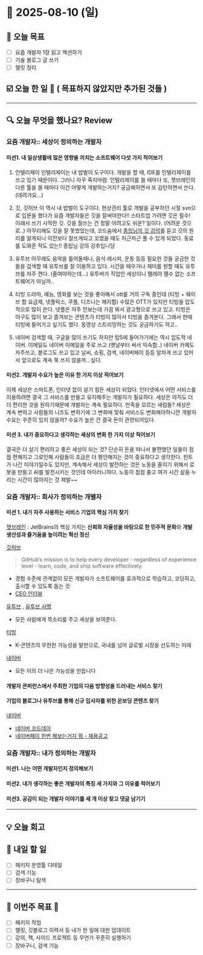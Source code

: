 # 📆 2025-08-10 (일)
## 🥅 오늘 목표 
- [ ] 요즘 개발자 1장 읽고 액션하기 
- [ ] 기술 블로그 글 쓰기 
- [ ] 랠릿 정리 

## ☑️ 오늘 한 일 📑 ( 목표하지 않았지만 추가된 것들 )

***

## 🔍️ 오늘 무엇을 했나요? Review
### 요즘 개발자:: 세상이 정의하는 개발자 
#### 미션1. 내 일상생활에 많은 영향을 끼치는 소프트웨어 다섯 가지 적어보기 
1. 인텔리제이
인텔리제이는 내 밥벌이 도구이다. 개발을 할 때, IDE를 인텔리제이를 쓰고 있기 때문이다. 그러니 자꾸 죽지마렴. 
인텔리제이를 쓸 때마다 또, 젯브레인의 다른 툴을 쓸 때마다 이건 어떻게 개발하는거지? 궁금해하면서 또 감탄하면서 쓴다. 
(데려가요...)

2. 깃, 깃허브
이 역시 내 밥벌이 도구이다. 현상관리 툴로 개발을 공부하던 시절 svn으로 입문을 했다가 요즘 개발자들은 깃을 잘써야한다!! 스타트업 가려면 깃은 필수! 이래서 쓰기 시작한 깃. 깃을 잘쓰는 건 정말 어려고도 쉬운? 일이다. (어려운 것으로..) 아무리해도 깃을 잘 못썼었는데, 코드숨에서 [종립님의 깃 강의](https://www.codesoom.com/courses/git)를 듣고 깃의 원리를 알게되니 이전보다 잘쓰게되고 꼬였을 때도 차근차근 풀 수 있게 되었다. 동료를 도와준 적도 있는!! 종립님 강의 강추입니당 

3. 유투브 
아무래도 음악을 틀어둘때나, 음식 레시피, 운동 등등 필요한 것들 궁금한 것들을 검색할 때 유투브를 잘 이용하고 있다. 
시간을 떼우거나 재미를 원할 때도 유투브를 자주 켠다. (줄여야하는데...) 유투버가 직업인 세상이니 뗄레야 뗄수 없는 소프트웨어가 아닐까..

4. 티빙
드라마, 예능, 영화를 보는 것을 좋아해서 ott를 거의 구독 중인데 (티빙 + 웨이브 합 요금제, 넷플릭스, 쿠플, 디즈니는 해지함) 수많은 OTT가 있지만 티빙을 압도적으로 많이 쓴다. 넷플은 자주 안보는데 가끔 봐서 광고형으로 쓰고 있고. 티빙은 야구도 많이 보고 즐겨보는 콘텐츠가 티빙이 많아서 티빙을 즐겨본다. 그래서 한때 티빙에 들어가고 싶기도 했다. 동영상 스트리밍하는 것도 궁금하기도 하고.. 

5. 네이버
검색할 때, 구글을 많이 쓰기도 하지만 탑5에 들어가기에는 역시 압도적 네이버. 이메일도 네이버 이메일을 주로 쓰고 (옛날부터 써서 익숙함..) 네이버 카페도 자주쓰고, 블로그도 쓰고 있고 날씨, 쇼핑, 검색, 네이버페이 등등 알차게 쓰고 있어서 앞으로도 계속 쭉 쓰지 않을까...싶다. 

#### 미션2. 개발자 수요가 높은 이유 한 가지 이상 적어보기 
이제 세상은 스마트폰, 인터넷 없이 살기 힘든 세상이 되었다. 인터넷에서 어떤 서비스를 이용하려면 결국 그 서비스를 만들고 유지해주는 개발자가 필요하다. 
세상은 아직도 더더 편리한 것을 원하기때문에 개발자는 계속 필요하다. 만족을 모르는 새럼들? 
세상은 계속 변하고 사람들의 니즈도 변하기에 그 변화에 맞춰 서비스도 변화해야하니깐 개발자 수요는 꾸준히 있지 않을까? 
수요가 높은 건 결국 돈이 관련되어있다.

#### 미션 3. 내가 중요하다고 생각하는 세상의 변화 한 가지 이상 적어보기 
결국은 더 살기 편리하고 좋은 세상이 되는 것? 단순히 돈을 떠나서 불편했던 일들이 점점 편해지고 그로인해 사람들이 조금은 더 평안해지는 것이 중요하다고 생각한다. 핀트가 나간 이야기일수도 있지만, 계속해서 세상이 발전하는 것은 노동을 줄이기 위해서 로봇을 만들고 AI를 발전시키는 것인데 아이러니하다. 
노동이 점점 줄고 여가 시간 삶을 누리는 시간이 많아지는 것 제발~~ 

### 요즘 개발자:: 회사가 정의하는 개밸자 
#### 미션 1. 내가 자주 사용하는 서비스 기업의 핵심 가치 찾기 
[젯브레인](https://resources.jetbrains.com/storage/products/jetbrains/docs/corporate-overview/ko-kr/jetbrains_corporate_overview.pdf)
: JetBrains의 핵심 가치는 **신뢰와 자율성을 바탕으로 한 민주적 문화**와 **개발 생산성과 즐거움을 높이려는 혁신 정신**

[깃허브](https://workat.tech/company/github)
> GitHub’s mission is to help every developer - regardless of experience level - learn, code, and ship software effectively.
- 경험 수준에 관계없이 모든 개발자가 소프트웨어를 효과적으로 학습하고, 코딩하고, 출시할 수 있도록 돕는 것
- [CEO 인터뷰](https://www.theverge.com/24221978/github-thomas-dohmke-ai-copilot-microsoft-openai-open-source)

[유투브](https://about.youtube/) , [유투브 사명](https://www.youtube.com/howyoutubeworks/)
- 모든 사람에게 목소리를 주고 세상을 보여준다.

[티빙](https://team.tving.com/1572d1a8-9f4c-8144-8cdf-e8f06c6ad473)
- K-콘텐츠의 무한한 가능성을 발판으로, 국내를 넘어 글로벌 시장을 선도하는 미래

[네이버](https://recruit.navercorp.com/cnts/value)
- 모든 이의 더 나은 가능성을 만듭니다

#### 개발자 콘퍼런스에서 주최한 기업의 다음 방향성을 드러내는 서비스 찾기 


#### 기업의 블로그나 유투브를 통해 신규 입사자를 위한 온보딩 콘텐츠 찾기 
[네이버](https://blog.naver.com/naverfinancial/223857793493?trackingCode=rss)
- [네이버 코드데이](https://fficial.naver.com/contentDetail/73)
- [네이버페이 한번 해보는거지 뭐 - 채용공고](https://recruit.naverfincorp.com/rcrt/view.do?annoId=30003723&sw=&subJobCdArr=1010004&sysCompanyCdArr=&empTypeCdArr=&entTypeCdArr=&workAreaCdArr=)

### 요즘 개발자:: 내가 정의하는 개발자  
#### 미션1. 나는 어떤 개발자인지 정의해보기 

#### 미션2. 내가 생각하는 좋은 개발자의 특징 세 가지와 그 이유를 적어보기

#### 미션3. 공감이 되는 개발자 이야기를 세 개 이상 찾고 댓글 남기기 

***

## 💡 오늘 회고


## 🎯 내일 할 일
- [ ] 패키지 운영툴 디테일 
- [ ] 검색 기능 
- [ ] 장바구니 탐색 

***

## 🏁 이번주 목표 🏁
- [ ] 패키지 작업 
- [ ] 랠릿, 깃블로그 이력서 등 내가 한 일에 대한 업데이트 
- [ ] 강의, 책, 사이드 프로젝트 등 무언가 꾸준히 실행하기 
- [ ] 장바구니, 검색 기능 
